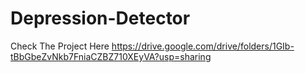 # Depression-Detector
Check The Project Here
https://drive.google.com/drive/folders/1GIb-tBbGbeZvNkb7FniaCZBZ710XEyVA?usp=sharing
